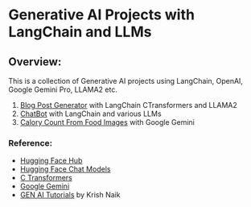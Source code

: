 # Generative AI Projects with LangChain and LLMs

## Overview: 

This is a collection of Generative AI projects using LangChain, OpenAI, Google Gemini Pro, LLAMA2 etc.

1. [Blog Post Generator](https://github.com/mahmudnahid/LangChainProjects/tree/main/BlogGeneration) with LangChain CTransformers and LLAMA2
2. [ChatBot](https://github.com/mahmudnahid/LangChainProjects/tree/main/ChatBot) with LangChain and various LLMs
3. [Calory Count From Food Images](https://github.com/mahmudnahid/LangChainProjects/tree/main/CaloriesFoodImages) with Google Gemini


### Reference:

- [Hugging Face Hub](https://python.langchain.com/docs/integrations/llms/huggingface_hub)
- [Hugging Face Chat Models](https://python.langchain.com/docs/integrations/chat/huggingface)
- [C Transformers](https://python.langchain.com/docs/integrations/providers/ctransformers)
- [Google Gemini](https://ai.google.dev/tutorials/python_quickstart)
- [GEN AI Tutorials](https://www.youtube.com/watch?v=x0AnCE9SE4A&list=PLfSjqFCeuoLxfM-eToCyx2bYNpjmkbSZr) by Krish Naik
